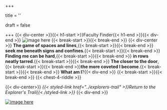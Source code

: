 +++

title = ''

draft = false

+++
{{< div-center >}}{{< h1-start >}}Faculty Finder{{< h1-end >}}{{< div-end >}}
![image here](../images/easter.png#center)
{{< break-start >}}{{< break-end >}}
{{< div-center >}} **The game of spaces and lines**,{{< break-start >}}{{< break-end >}} **seek me beneath signs and confines**.{{< break-start >}}{{< break-end >}} **Finding me can be hard**,{{< break-start >}}{{< break-end >}} **in rows neatly tarred**.{{< break-start >}}{{< break-end >}} **The closer to the door**, {{< break-start >}}{{< break-end >}}**the more coveted I become**.{{< break-start >}}{{< break-end >}} **What am I**?{{< div-end >}}
{{< break-start >}}{{< break-end >}}
{{< chest-4-riddle >}}

{{< div-center>}}
*{{< styled-link href="../explorers-trail" >}}Return to the Explorer's Trail{{< /styled-link >}}*
{{< div-end >}}

[![image here](../images/lost-icon.png#center)](../lost)